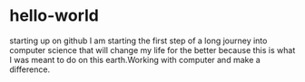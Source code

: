 # hello-world
starting up on github
I am starting the first step of a long journey into computer science that will change my life for the better because this is what I was meant to do on this earth.Working with computer and make a difference.
